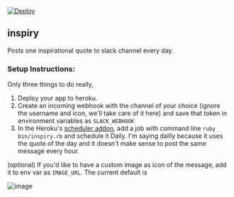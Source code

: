 [![Deploy](https://www.herokucdn.com/deploy/button.png)](https://heroku.com/deploy)

## inspiry

Posts one inspirational quote to slack channel every day.

### Setup Instructions:
Only three things to do really,

1. Deploy your app to heroku.
2. Create an incoming webhook with the channel of your choice (ignore the username and icon, we'll take care of it here) and save that token in environment variables as `SLACK_WEBHOOK`
3. In the Heroku's [scheduler addon](https://scheduler.heroku.com/dashboard), add a job with command line 
 ```ruby bin/inspiry.rb```
   and schedule it Daily. I'm saying dailly because it uses the quote of the day and it doesn't make sense to post the same message every hour.

(optional) If you'd like to have a custom image as icon of the message, add it to env var as `IMAGE_URL`. The current default is 

![image](https://libcom.org/files/images/library/fist.jpg)
 
